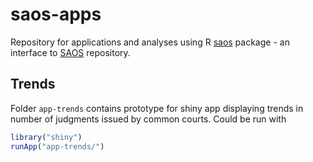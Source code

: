 # saos-apps

Repository for applications and analyses using R [saos](https://github.com/bartekch/saos) package - an interface to [SAOS](https://saos-test.icm.edu.pl/) repository. 


## Trends

Folder `app-trends` contains prototype for shiny app displaying trends in number
of judgments issued by common courts. Could be run with
```r
library("shiny")
runApp("app-trends/")
```
